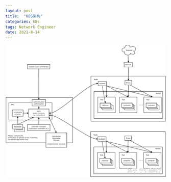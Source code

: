 ```yaml
---
layout: post
title:  "K8S架构"
categories: k8s
tags: Network Engineer
date: 2021-8-14
---
```


![K8S架构](/images/k8s-arch.jpg)